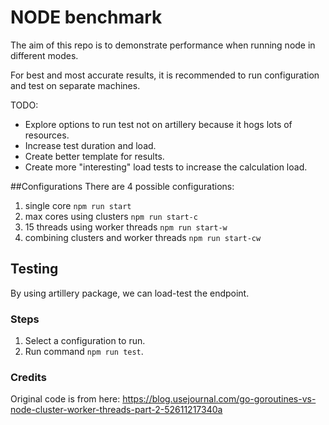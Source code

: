 # NODE benchmark
The aim of this repo is to demonstrate performance when running node in different modes.

For best and most accurate results, it is recommended to run configuration and test on separate machines.

TODO: 
- Explore options to run test not on artillery because it hogs lots of resources.
- Increase test duration and load.
- Create better template for results.
- Create more "interesting" load tests to increase the calculation load.

##Configurations
There are 4 possible configurations:
1. single core `npm run start`
2. max cores using clusters `npm run start-c`
3. 15 threads using worker threads `npm run start-w`
4. combining clusters and worker threads `npm run start-cw`

## Testing
By using artillery package, we can load-test the endpoint.

### Steps
1. Select a configuration to run.
2. Run command `npm run test`.

### Credits

Original code is from here: https://blog.usejournal.com/go-goroutines-vs-node-cluster-worker-threads-part-2-52611217340a
